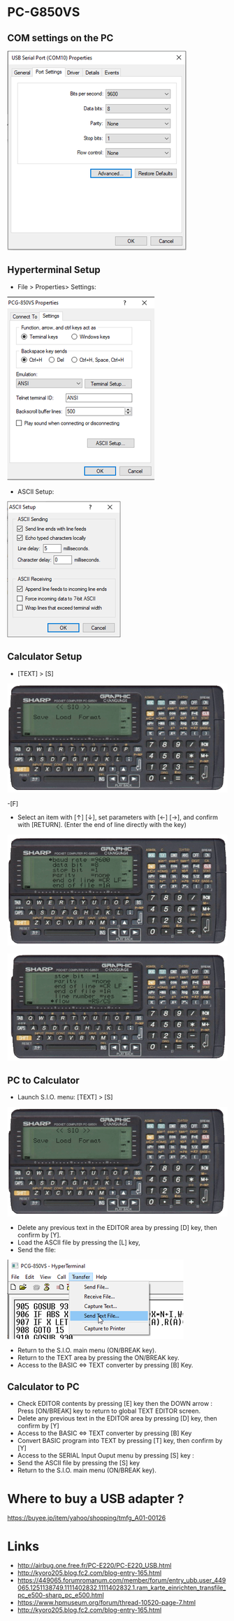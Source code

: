 # PC-G850VS

## COM settings on the PC

![port_settings](port_settings.PNG)

## Hyperterminal Setup

- File > Properties> Settings:

![hyperterminal1](hyperterminal1.png)

- ASCII Setup:

![hyperterminal2](hyperterminal2.PNG)

## Calculator Setup

- [TEXT] > [S]

![850_settings3](850_settings3.PNG)

-[F]

- Select an item with [↑] [↓], set parameters with [←] [→], and confirm with [RETURN]. (Enter the end of line directly with the key)

![850_settings](850_settings.PNG)
 
![850_settings2](850_settings2.PNG)


## PC to Calculator

- Launch S.I.O. menu: [TEXT] > [S]

![850_settings3](850_settings3.PNG)

- Delete any previous text in the EDITOR area by pressing [D] key, then confirm by [Y].
- Load the ASCII file by pressing the [L] key,
- Send the file:

![hyperterminal3](hyperterminal3.png)

- Return to the S.I.O. main menu (ON/BREAK key).
- Return to the TEXT area by pressing the ON/BREAK key.
- Access to the BASIC <=> TEXT converter by pressing [B] Key.

## Calculator to PC

- Check EDITOR contents by pressing [E] key then the DOWN arrow :
Press [ON/BREAK] key to return to global TEXT EDITOR screen.
- Delete any previous text in the EDITOR area by pressing [D] key,
then confirm by [Y] 
- Access to the BASIC <=> TEXT converter by pressing [B] Key
- Convert BASIC program into TEXT by pressing [T] key,
then confirm by [Y]
- Access to the SERIAL Input Ouput menu by pressing [S] key :
- Send the ASCII file by pressing the [S] key
- Return to the S.I.O. main menu (ON/BREAK key).

# Where to buy a USB adapter ?

https://buyee.jp/item/yahoo/shopping/tmfg_A01-00126

# Links

- http://airbug.one.free.fr/PC-E220/PC-E220_USB.html
- http://kyoro205.blog.fc2.com/blog-entry-165.html
- https://449065.forumromanum.com/member/forum/entry_ubb.user_449065.1251138749.1111402832.1111402832.1.ram_karte_einrichten_transfile_pc_e500-sharp_pc_e500.html
- https://www.hpmuseum.org/forum/thread-10520-page-7.html
- http://kyoro205.blog.fc2.com/blog-entry-165.html
